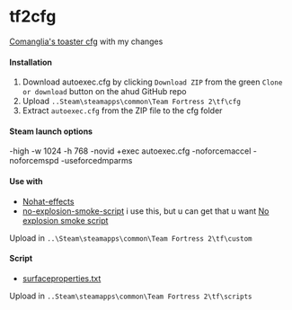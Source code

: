 # tf2cfg
[Comanglia's toaster cfg](http://www.teamfortress.tv/25328/comanglia-s-config-fps-guide) with my changes

#### Installation

1. Download autoexec.cfg by clicking `Download ZIP` from the green `Clone or download` button on the ahud GitHub repo
2. Upload  `..Steam\steamapps\common\Team Fortress 2\tf\cfg`
3. Extract `autoexec.cfg` from the ZIP file to the cfg folder 

#### Steam launch options 
-high -w 1024 -h 768  -novid +exec autoexec.cfg -noforcemaccel -noforcemspd -useforcedmparms

#### Use with

* [Nohat-effects](https://github.com/xJeebsx/Headsfeet)
* [no-explosion-smoke-script](https://drive.google.com/file/d/0B_loCHMSRedyb1VqV3R1SnRwVHM/view) 
i use this, but u can get that u want [No explosion smoke script](http://www.teamfortress.tv/25647/no-explosion-smoke-script)

Upload in `..\Steam\steamapps\common\Team Fortress 2\tf\custom` 

#### Script

* [surfaceproperties.txt](http://drok-radnik.com/junk/surfaceproperties.txt) 

Upload in `..Steam\steamapps\common\Team Fortress 2\tf\scripts`
